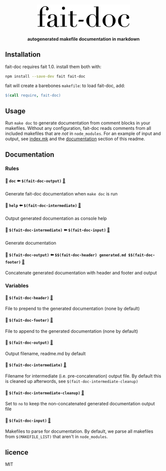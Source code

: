 <h1 align="center">
	<img width="300" alt="fait-doc" src="logo.png">
</h1>
<h4 align="center">autogenerated makefile documentation in markdown</h4>

## Installation

fait-doc requires fait 1.0. install them both with:

```sh
npm install --save-dev fait fait-doc
```

fait will create a barebones `makefile`: to load fait-doc, add:

```makefile
$(call require, fait-doc)
```

## Usage

Run `make doc` to generate documentation from comment blocks in your makefiles.
Without any configuration, fait-doc reads comments from all included makefiles
that are *not* in `node_modules`. For an example of input and output, see
[index.mk](index.mk) and the [documentation](#documentation) section of this
readme.

## Documentation
### Rules

#### 📄 `doc` ⬅️ `$(fait-doc-output)` [🔗](index.mk#L24)

Generate fait-doc documentation when `make doc` is run

#### 📄 `help` ⬅️ `$(fait-doc-intermediate)` [🔗](index.mk#L31)

Output generated documentation as console help

#### 📄 `$(fait-doc-intermediate)` ⬅️ `$(fait-doc-input)` [🔗](index.mk#L35)

Generate documentation

#### 📄 `$(fait-doc-output)` ⬅️ `$$(fait-doc-header) generated.md $$(fait-doc-footer)` [🔗](index.mk#L43)

Concatenate generated documentation with header and footer and output

### Variables

#### 🚩 `$(fait-doc-header)` [🔗](index.mk#L2)

File to prepend to the generated documentation (none by default)

#### 🚩 `$(fait-doc-footer)` [🔗](index.mk#L4)

File to append to the generated documentation (none by default)

#### 🚩 `$(fait-doc-output)` [🔗](index.mk#L7)

Output filename, readme.md by default

#### 🚩 `$(fait-doc-intermediate)` [🔗](index.mk#L11)

Filename for intermediate (i.e. pre-concatenation) output file. By default this
is cleaned up afterwords, see `$(fait-doc-intermediate-cleanup)`

#### 🚩 `$(fait-doc-intermediate-cleanup)` [🔗](index.mk#L14)

Set to `no` to keep the non-concatenated generated documentation output file

#### 🚩 `$(fait-doc-input)` [🔗](index.mk#L18)

Makefiles to parse for documentation. By default, we parse all makefiles from
`$(MAKEFILE_LIST)` that aren't in `node_modules`.


## licence
MIT

